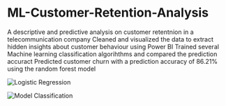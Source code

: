 # ML-Customer-Retention-Analysis
A descriptive and predictive analysis on customer retentnion in a telecommunication company
Cleaned and visualized the data to extract hidden insights about customer behaviour using Power BI
Trained several Machine learning classification algorihthms and compared the prediction accuract
Predicted customer churn with a prediction accuracy of 86.21% using the random forest model

![Logistic Regression](https://user-images.githubusercontent.com/99233674/192593220-4f36ba0a-ee8e-4aaf-a3f1-524a6de25ff7.jpg)


![Model Classification](https://user-images.githubusercontent.com/99233674/192592979-709c3200-71dc-467e-8713-02f642756570.jpg)

